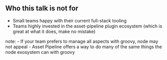 ##  Who this talk is not for

- Small teams happy with their current full-stack tooling
- Teams highly invested in the asset-pipeline plugin ecosystem (which is great at what it does, make no mistake)

note:
    - If your team prefers to manage all aspects with groovy, node may not appeal
    - Asset Pipeline offers a way to do many of the same things the node exosystem can with groovy

